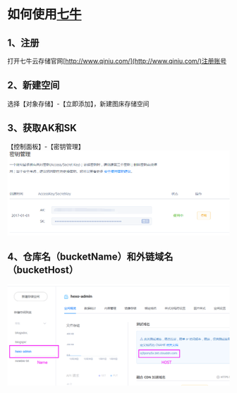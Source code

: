 
# 如何使用[七牛](http://www.qiniu.com/)

## 1、注册
打开七牛云存储官网[http://www.qiniu.com/](http://www.qiniu.com/)注册账号

## 2、新建空间
选择【对象存储】-【立即添加】，新建图床存储空间

## 3、获取AK和SK
【控制面板】-【密钥管理】
![](j2w63t3jsu0dax632imkklcy2e.png)

## 4、仓库名（bucketName）和外链域名（bucketHost）
![](74qyc2dn56pw430zb3jgw849dl.png)



